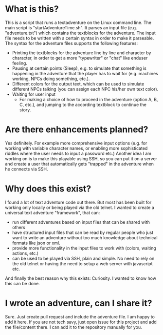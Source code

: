 # What is this?
This is a script that runs a textadventure on the Linux command line.
The main script is "startAdventureTime.sh". It parses an input file (e.g. "adventure.txt") which contains the textblocks for the adventure. The input file needs to be written with a certain syntax in order to make it parseable. 
The syntax for the adventure files supports the following features:
- Printing the textblocks for the adventure line by line and character by character, in order to get a more "typewriter" or "chat" like enduser feeling.
- Pausing at certain points (Sleep), e.g. to simulate that something is happening in the adventure that the player has to wait for (e.g. machines working, NPCs doing something, etc.).
- Different colors for the output text, which can be used to simulate different NPCs talking (you can assign each NPC his/her own text color).
- Waiting for user input
  - For making a choice of how to proceed in the adventure (option A, B, C, etc.), and jumping to the according textblock to continue the story.
  
# Are there enhancements planned?
Yes definitely. 
For example more comprehensive input options (e.g. for working with variable character names, or enabling more sophisticated riddles where the user needs to input a password etc.)
Another idea I am working on is to make this playable using SSH, so you can put it on a server and create a user that automatically gets "trapped" in the adventure when he connects via SSH.
 
# Why does this exist?
I found a lot of text adventure code out there. But most has been built for working only locally or being played via the old telnet. I wanted to create a universal text adventure "framework", that can:
- run different adventures based on input files that can be shared with others
- have structured input files that can be read by regular people who just want to write an adventure without too much knowledge about technical formats like json or xml. 
- provide more functionality in the input files to work with (colors, waiting actions, etc.)
- can be used to be played via SSH, plain and simple. No need to rely on the old telnet or having the need to setup a web server with javascript etc. 
 
And finally the best reason why this exists: Curiosity. I wanted to know how this can be done. 

# I wrote an adventure, can I share it?
Sure. Just create pull request and include the adventure file. I am happy to add it here.
If you are not tech savy, just open issue for this project and add the file/content there. I can add it to the repository manually for you.
